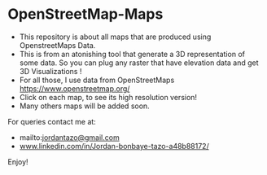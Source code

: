 # OpenStreetMap-Maps
- This repository is about all maps that are produced using OpenstreetMaps Data.
- This is from an atonishing tool that generate a 3D representation of some data. So you can plug any raster that have elevation data and get 3D Visualizations !
- For all those, I use data from OpenStreetMaps https://www.openstreetmap.org/
- Click on each map, to see its high resolution version!
- Many others maps will be added soon.

For queries contact me at:

   -  mailto:jordantazo@gmail.com
   -  www.linkedin.com/in/Jordan-bonbaye-tazo-a48b88172/

Enjoy!
